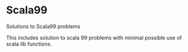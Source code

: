# Scala99
Solutions to Scala99 problems

This includes solution to scala 99 problems with minimal possible use of scala lib functions.
